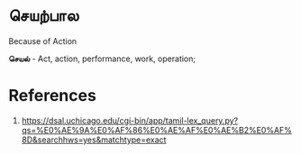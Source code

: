 # செயற்பால

Because of Action

**செயல்** - Act, action, performance, work, operation;
# References
1. https://dsal.uchicago.edu/cgi-bin/app/tamil-lex_query.py?qs=%E0%AE%9A%E0%AF%86%E0%AE%AF%E0%AE%B2%E0%AF%8D&searchhws=yes&matchtype=exact
